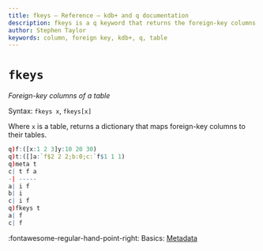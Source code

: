 ```yaml
---
title: fkeys – Reference – kdb+ and q documentation
description: fkeys is a q keyword that returns the foreign-key columns of a table.
author: Stephen Taylor
keywords: column, foreign key, kdb+, q, table
---
```

# `fkeys`

_Foreign-key columns of a table_



Syntax: `fkeys x`, `fkeys[x]`

Where `x` is a table, returns a dictionary that maps foreign-key columns to their tables.

```q
q)f:([x:1 2 3]y:10 20 30)
q)t:([]a:`f$2 2 2;b:0;c:`f$1 1 1)
q)meta t
c| t f a
-| -----
a| i f
b| i
c| i f
q)fkeys t
a| f
c| f
```


:fontawesome-regular-hand-point-right:
Basics: [Metadata](../basics/metadata.md)